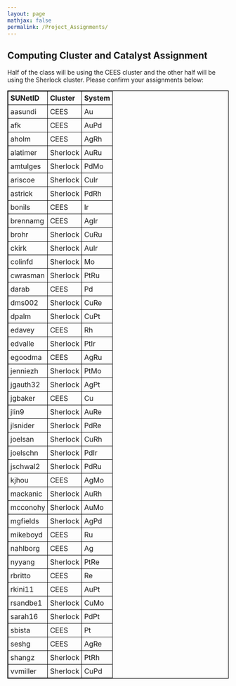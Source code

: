 ```yaml
---
layout: page
mathjax: false
permalink: /Project_Assignments/
---
```


## Computing Cluster and Catalyst Assignment

Half of the class will be using the CEES cluster and the other half will be using the Sherlock cluster. Please confirm your assignments below:
<style>
table {
    width:100%;
}
table, th, td {
    border: 1px solid black;
    border-collapse: collapse;
}
th, td {
    padding: 5px;
    text-align: left;
}
table#t01 tr:nth-child(even) {
    background-color: #eee;
}
table#t01 tr:nth-child(odd) {
   background-color:#fff;
}
table#t01 th    {
    background-color: black;
    color: white;
}
</style>
<table>
<tr>
    <th>SUNetID</th>
    <th>Cluster</th>
    <th>System</th>
</tr>
<tr>
    <td>aasundi</td>
    <td>CEES</td>
    <td>Au</td>
</tr>
<tr>
    <td>afk</td>
    <td>CEES</td>
    <td>AuPd</td>
</tr>
<tr>
    <td>aholm</td>
    <td>CEES</td>
    <td>AgRh</td>
</tr>
<tr>
    <td>alatimer</td>
    <td>Sherlock</td>
    <td>AuRu</td>
</tr>
<tr>
    <td>amtulges</td>
    <td>Sherlock</td>
    <td>PdMo</td>
</tr>
<tr>
    <td>ariscoe</td>
    <td>Sherlock</td>
    <td>CuIr</td>
</tr>
<tr>
    <td>astrick</td>
    <td>Sherlock</td>
    <td>PdRh</td>
</tr>
<tr>
    <td>bonils</td>
    <td>CEES</td>
    <td>Ir</td>
</tr>
<tr>
    <td>brennamg</td>
    <td>CEES</td>
    <td>AgIr</td>
</tr>
<tr>
    <td>brohr</td>
    <td>Sherlock</td>
    <td>CuRu</td>
</tr>
<tr>
    <td>ckirk</td>
    <td>Sherlock</td>
    <td>AuIr</td>
</tr>
<tr>
    <td>colinfd</td>
    <td>Sherlock</td>
    <td>Mo</td>
</tr>
<tr>
    <td>cwrasman</td>
    <td>Sherlock</td>
    <td>PtRu</td>
</tr>
<tr>
    <td>darab</td>
    <td>CEES</td>
    <td>Pd</td>
</tr>
<tr>
    <td>dms002</td>
    <td>Sherlock</td>
    <td>CuRe</td>
</tr>
<tr>
    <td>dpalm</td>
    <td>Sherlock</td>
    <td>CuPt</td>
</tr>
<tr>
    <td>edavey</td>
    <td>CEES</td>
    <td>Rh</td>
</tr>
<tr>
    <td>edvalle</td>
    <td>Sherlock</td>
    <td>PtIr</td>
</tr>
<tr>
    <td>egoodma</td>
    <td>CEES</td>
    <td>AgRu</td>
</tr>
<tr>
    <td>jenniezh</td>
    <td>Sherlock</td>
    <td>PtMo</td>
</tr>
<tr>
    <td>jgauth32</td>
    <td>Sherlock</td>
    <td>AgPt</td>
</tr>
<tr>
    <td>jgbaker</td>
    <td>CEES</td>
    <td>Cu</td>
</tr>
<tr>
    <td>jlin9</td>
    <td>Sherlock</td>
    <td>AuRe</td>
</tr>
<tr>
    <td>jlsnider</td>
    <td>Sherlock</td>
    <td>PdRe</td>
</tr>
<tr>
    <td>joelsan</td>
    <td>Sherlock</td>
    <td>CuRh</td>
</tr>
<tr>
    <td>joelschn</td>
    <td>Sherlock</td>
    <td>PdIr</td>
</tr>
<tr>
    <td>jschwal2</td>
    <td>Sherlock</td>
    <td>PdRu</td>
</tr>
<tr>
    <td>kjhou</td>
    <td>CEES</td>
    <td>AgMo</td>
</tr>
<tr>
    <td>mackanic</td>
    <td>Sherlock</td>
    <td>AuRh</td>
</tr>
<tr>
    <td>mcconohy</td>
    <td>Sherlock</td>
    <td>AuMo</td>
</tr>
<tr>
    <td>mgfields</td>
    <td>Sherlock</td>
    <td>AgPd</td>
</tr>
<tr>
    <td>mikeboyd</td>
    <td>CEES</td>
    <td>Ru</td>
</tr>
<tr>
    <td>nahlborg</td>
    <td>CEES</td>
    <td>Ag</td>
</tr>
<tr>
    <td>nyyang</td>
    <td>Sherlock</td>
    <td>PtRe</td>
</tr>
<tr>
    <td>rbritto</td>
    <td>CEES</td>
    <td>Re</td>
</tr>
<tr>
    <td>rkini11</td>
    <td>CEES</td>
    <td>AuPt</td>
</tr>
<tr>
    <td>rsandbe1</td>
    <td>Sherlock</td>
    <td>CuMo</td>
</tr>
<tr>
    <td>sarah16</td>
    <td>Sherlock</td>
    <td>PdPt</td>
</tr>
<tr>
    <td>sbista</td>
    <td>CEES</td>
    <td>Pt</td>
</tr>
<tr>
    <td>seshg</td>
    <td>CEES</td>
    <td>AgRe</td>
</tr>
<tr>
    <td>shangz</td>
    <td>Sherlock</td>
    <td>PtRh</td>
</tr>
<tr>
    <td>vvmiller</td>
    <td>Sherlock</td>
    <td>CuPd</td>
</tr>
</table>
